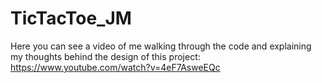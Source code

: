 # TicTacToe_JM

Here you can see a video of me walking through the code and explaining my thoughts behind the design of this project: https://www.youtube.com/watch?v=4eF7AsweEQc
